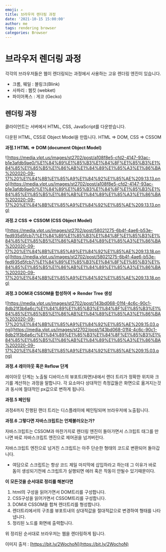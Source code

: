 ```yaml
---
emoji: ✍️
title: 브라우저 렌더링 과정
date: '2021-10-15 15:00:00'
author: me
tags: rendering browser
categories: Browser
---
```


# 브라우저 렌더링 과정

각각의 브라우저들은 웹이 렌더링되는 과정에서 사용하는 고유 렌더링 엔진이 있습니다.

- 크롬, 웨일 : 블링크(Blink)
- 사파리 : 웹킷 (webket)
- 파이어폭스 : 게코 (Gecko)

## 렌더링 과정

클라이언트는 서버에서 HTML, CSS, JavaScript를 다운받습니다.

다운된 HTML, CSS로 Object Model을 만듭니다. HTML ⇒ DOM, CSS ⇒ CSSOM

**과정.1 HTML ⇒ DOM (document Object Model)**

![https://media.vlpt.us/images/st2702/post/a108f8e5-cfd2-4147-93ac-b1e3afdb9ae0/%E1%84%89%E1%85%B3%E1%84%8F%E1%85%B3%E1%84%85%E1%85%B5%E1%86%AB%E1%84%89%E1%85%A3%E1%86%BA%202020-09-17%20%E1%84%8B%E1%85%A9%E1%84%92%E1%85%AE%209.13.13.png](https://media.vlpt.us/images/st2702/post/a108f8e5-cfd2-4147-93ac-b1e3afdb9ae0/%E1%84%89%E1%85%B3%E1%84%8F%E1%85%B3%E1%84%85%E1%85%B5%E1%86%AB%E1%84%89%E1%85%A3%E1%86%BA%202020-09-17%20%E1%84%8B%E1%85%A9%E1%84%92%E1%85%AE%209.13.13.png)

**과정.2 CSS ⇒ CSSOM (CSS Object Model)**

![https://media.vlpt.us/images/st2702/post/58021275-6b4f-4ae6-b53e-fed935d5fcb7/%E1%84%89%E1%85%B3%E1%84%8F%E1%85%B3%E1%84%85%E1%85%B5%E1%86%AB%E1%84%89%E1%85%A3%E1%86%BA%202020-09-17%20%E1%84%8B%E1%85%A9%E1%84%92%E1%85%AE%209.13.18.png](https://media.vlpt.us/images/st2702/post/58021275-6b4f-4ae6-b53e-fed935d5fcb7/%E1%84%89%E1%85%B3%E1%84%8F%E1%85%B3%E1%84%85%E1%85%B5%E1%86%AB%E1%84%89%E1%85%A3%E1%86%BA%202020-09-17%20%E1%84%8B%E1%85%A9%E1%84%92%E1%85%AE%209.13.18.png)

**과정.3 DOM과 CSSOM을 합성하여 ⇒ Render Tree 생성**

![https://media.vlpt.us/images/st2702/post/143bd068-01f4-4c6c-90c1-8db21f3b6a6c/%E1%84%89%E1%85%B3%E1%84%8F%E1%85%B3%E1%84%85%E1%85%B5%E1%86%AB%E1%84%89%E1%85%A3%E1%86%BA%202020-09-17%20%E1%84%8B%E1%85%A9%E1%84%92%E1%85%AE%209.15.03.png](https://media.vlpt.us/images/st2702/post/143bd068-01f4-4c6c-90c1-8db21f3b6a6c/%E1%84%89%E1%85%B3%E1%84%8F%E1%85%B3%E1%84%85%E1%85%B5%E1%86%AB%E1%84%89%E1%85%A3%E1%86%BA%202020-09-17%20%E1%84%8B%E1%85%A9%E1%84%92%E1%85%AE%209.15.03.png)

**과정.4 레이아웃 혹은 Reflow 단계**

레이아웃 단계는 노출될 디바이스의 뷰포트(화면)내에서 랜더 트리가 정확한 위치와 크기를 계산하는 과정을 말합니다. 각 요소마다 상대적인 측정값들은 화면으로 옮겨지는것과 동시에 절대적인 px값으로 변하게 됩니다.

**과정.5 페인팅**

과정4까지 진행된 랜더 트리는 디스플레이에 페인팅되며 브라우저에 노출됩니다.

**과정.6 그렇다면 자바스크립트는 언제불러오는가?**

자바스크립트는 CSSOM과 마찬가지로 렌더링 엔진이 돌아가면서 스크립트 태그를 만나면 바로 자바스크립트 엔진으로 제어권을 넘겨버린다.

자바스크립트 엔진으로 넘겨진 스크립트는 아주 단순한 형태의 코드로 변환되어 돌아갑니다.

- 여담으로 스크립트는 항상 코드 제일 마지막에 삽입하라고 하는데 그 이유가 바로 돔이 생성되기전에 스크립트가 실행되면 에러 혹은 작동이 안될수 있기때문이다.

**이 모든것을 순서대로 정리를 해본다면**

1.  html의 구성을 읽어가면서 DOM트리를 구성합니다.
2.  CSS구성을 읽어가면서 CSSOM트리를 구성합니다.
3.  DOM과 CSSOM을 합쳐 렌더트리를 형성합니다.
4.  렌더트리에서의 구조를 뷰포트내의 상대적값을 절대적값으로 변경하여 형태를 나타냅니다.
5.  정리된 노드를 화면에 출력합니다.

위 정리된 순서대로 브라우저는 웹을 렌더링하게 됩니다.

이미지 출저 : [https://bit.ly/2WochoN](https://bit.ly/2WochoN)
